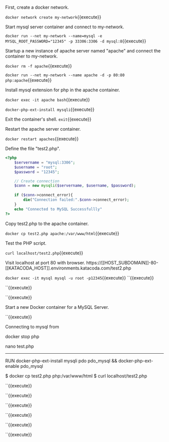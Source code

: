 
First, create a docker network.

`docker network create my-network`{{execute}}



Start mysql server container and connect to my-network.

`docker run --net my-network --name=mysql -e MYSQL_ROOT_PASSWORD="12345" -p 33306:3306 -d mysql:8`{{execute}}



Startup a new instance of apache server named "apache" and connect the container to my-network.

`docker rm -f apache`{{execute}}

`docker run --net my-network --name apache -d -p 80:80 php:apache`{{execute}}


Install mysql extension for php in the apache container.

`docker exec -it apache bash`{{execute}}

`docker-php-ext-install mysqli`{{execute}}

Exit the container's shell.
`exit`{{execute}}

Restart the apache server container.

`docker restart apaches`{{execute}}




Define the file "test2.php".
```php
<?php
	$servername = "mysql:3306";
	$username = "root";
	$password = "12345";

	// Create connection
	$conn = new mysqli($servername, $username, $password);
	
	if ($conn->connect_error){
		die("Connection failed:".$conn->connect_error);
	}
	echo "Connected to MySQL Successfullly"
?>
```

Copy test2.php to the apache container.

`docker cp test2.php apache:/var/www/html`{{execute}}

Test the PHP script.

`curl localhost/test2.php`{{execute}}

Visit localhost at port 80 with browser.
https://[[HOST_SUBDOMAIN]]-80-[[KATACODA_HOST]].environments.katacoda.com/test2.php




`docker exec -it mysql mysql -u root -p12345`{{execute}}
``{{execute}}

``{{execute}}

``{{execute}}


Start a new Docker container for a MySQL Server.



``{{execute}}

Connecting to mysql from 

 


docker stop php


nano test.php


***
RUN docker-php-ext-install mysqli pdo pdo_mysql && docker-php-ext-enable pdo_mysql


$ docker cp test2.php php:/var/www/html
$ curl localhost/test2.php


``{{execute}}

``{{execute}}

``{{execute}}

``{{execute}}

``{{execute}}

``{{execute}}